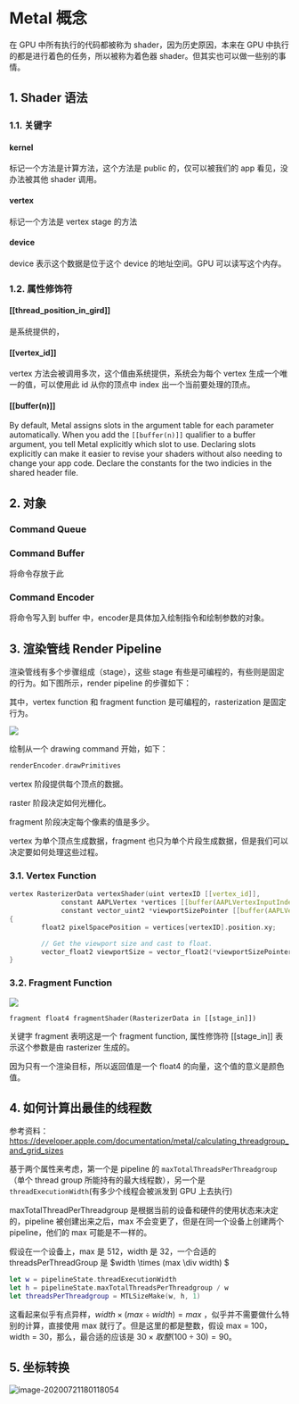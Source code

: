 # Metal 概念

在 GPU 中所有执行的代码都被称为 shader，因为历史原因，本来在 GPU 中执行的都是进行着色的任务，所以被称为着色器 shader。但其实也可以做一些别的事情。

## 1. Shader 语法

### 1.1. 关键字

#### kernel

标记一个方法是计算方法，这个方法是 public 的，仅可以被我们的 app 看见，没办法被其他 shader 调用。

#### vertex

标记一个方法是 vertex stage 的方法

#### device 
device 表示这个数据是位于这个 device 的地址空间。GPU 可以读写这个内存。

### 1.2. 属性修饰符

#### [[thread_position_in_gird]] 
是系统提供的，

#### [[vertex_id]]
vertex 方法会被调用多次，这个值由系统提供，系统会为每个 vertex 生成一个唯一的值，可以使用此 id 从你的顶点中 index 出一个当前要处理的顶点。

#### [[buffer(n)]]
By default, Metal assigns slots in the argument table for each parameter automatically. When you add the `[[buffer(n)]]` qualifier to a buffer argument, you tell Metal explicitly which slot to use. Declaring slots explicitly can make it easier to revise your shaders without also needing to change your app code. Declare the constants for the two indicies in the shared header file.



## 2. 对象

### Command Queue

### Command Buffer
将命令存放于此

### Command Encoder
将命令写入到 buffer 中，encoder是具体加入绘制指令和绘制参数的对象。









## 3. 渲染管线 Render Pipeline

渲染管线有多个步骤组成（stage），这些 stage 有些是可编程的，有些则是固定的行为。如下图所示，render pipeline 的步骤如下：

其中，vertex function 和 fragment function 是可编程的，rasterization 是固定行为。

![](/Users/kross/Documents/github/tech-stack/doc/ios/metal/metal概念_1.png)

绘制从一个 drawing command 开始，如下：

```swift
renderEncoder.drawPrimitives
```

vertex 阶段提供每个顶点的数据。

raster 阶段决定如何光栅化。

fragment 阶段决定每个像素的值是多少。

vertex 为单个顶点生成数据，fragment 也只为单个片段生成数据，但是我们可以决定要如何处理这些过程。

### 3.1. Vertex Function

```c++
vertex RasterizerData vertexShader(uint vertexID [[vertex_id]],
             constant AAPLVertex *vertices [[buffer(AAPLVertexInputIndexVertices)]],
             constant vector_uint2 *viewportSizePointer [[buffer(AAPLVertexInputIndexViewportSize)]]) 
{
		float2 pixelSpacePosition = vertices[vertexID].position.xy;

		// Get the viewport size and cast to float.
		vector_float2 viewportSize = vector_float2(*viewportSizePointer);
}

```

### 3.2. Fragment Function

![](/Users/kross/Documents/github/tech-stack/doc/ios/metal/img_fragment_function.png)

```
fragment float4 fragmentShader(RasterizerData in [[stage_in]])
```

关键字 fragment 表明这是一个 fragment function, 属性修饰符 [[stage_in]] 表示这个参数是由 rasterizer 生成的。

因为只有一个渲染目标，所以返回值是一个 float4 的向量，这个值的意义是颜色值。

## 4. 如何计算出最佳的线程数

参考资料：https://developer.apple.com/documentation/metal/calculating_threadgroup_and_grid_sizes

基于两个属性来考虑，第一个是 pipeline 的 `maxTotalThreadsPerThreadgroup`（单个 thread group 所能持有的最大线程数），另一个是 `threadExecutionWidth`(有多少个线程会被派发到 GPU 上去执行)

maxTotalThreadPerThreadgroup 是根据当前的设备和硬件的使用状态来决定的，pipeline 被创建出来之后，max 不会变更了，但是在同一个设备上创建两个 pipeline，他们的 max 可能是不一样的。

假设在一个设备上，max 是 512，width 是 32，一个合适的 threadsPerThreadGroup 是 $width \times (max \div width) $

```swift
let w = pipelineState.threadExecutionWidth
let h = pipelineState.maxTotalThreadsPerThreadgroup / w
let threadsPerThreadgroup = MTLSizeMake(w, h, 1) 
```

这看起来似乎有点异样，$width \times (max \div width) = max$  ，似乎并不需要做什么特别的计算，直接使用 max 就行了。但是这里的都是整数，假设 max = 100，width = 30，那么，最合适的应该是 $30 \times 取整(100 \div 30) = 90$。

## 5. 坐标转换

![image-20200721180118054](/Users/kross/Documents/github/tech-stack/doc/ios/metal/img_coordinate.png)